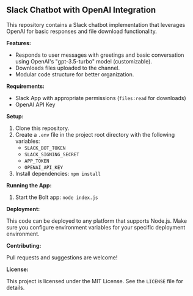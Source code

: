 ## Slack Chatbot with OpenAI Integration

This repository contains a Slack chatbot implementation that leverages OpenAI for basic responses and file download functionality.

**Features:**

* Responds to user messages with greetings and basic conversation using OpenAI's "gpt-3.5-turbo" model (customizable).
* Downloads files uploaded to the channel.
* Modular code structure for better organization.

**Requirements:**

* Slack App with appropriate permissions (`files:read` for downloads)
* OpenAI API Key

**Setup:**

1. Clone this repository.
2. Create a `.env` file in the project root directory with the following variables:
   * `SLACK_BOT_TOKEN`
   * `SLACK_SIGNING_SECRET`
   * `APP_TOKEN`
   * `OPENAI_API_KEY`
3. Install dependencies: `npm install`

**Running the App:**

1. Start the Bolt app: `node index.js`

**Deployment:**

This code can be deployed to any platform that supports Node.js. Make sure you configure environment variables for your specific deployment environment.

**Contributing:**

Pull requests and suggestions are welcome!

**License:**

This project is licensed under the MIT License. See the `LICENSE` file for details.
